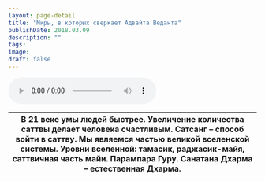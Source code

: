 ```yaml
---
layout: page-detail
title: "Миры, в которых сверкает Адвайта Веданта"
publishDate: 2018.03.09
description: ""
tags:
image:
draft: false
---
```


<audio title="2018.03.09 - Миры, в которых сверкает Адвайта Веданта.mp3" src="/upload/iblock/814/81467c96997d16a20671ea703baf2fd0.mp3" controls=""></audio>

| В 21 веке умы людей быстрее. Увеличение количества саттвы делает человека счастливым. Сатсанг – способ войти в саттву. Мы являемся частью великой вселенской системы. Уровни вселенной: тамасик, раджасик-майя, саттвичная часть майи. Парампара Гуру. Санатана Дхарма – естественная Дхарма. |
| --------------------------------------------------------------------------------------------------------------------------------------------------------------------------------------------------------------------------------------------------------------------------------------------- |

  
